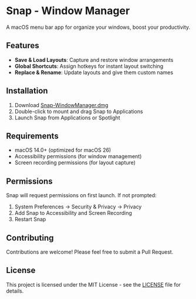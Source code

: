 # Snap - Window Manager

A macOS menu bar app for organize your windows, boost your productivity.

## Features

- **Save & Load Layouts**: Capture and restore window arrangements
- **Global Shortcuts**: Assign hotkeys for instant layout switching
- **Replace & Rename**: Update layouts and give them custom names

## Installation

1. Download [Snap-WindowManager.dmg](./Snap-WindowManager.dmg)
2. Double-click to mount and drag Snap to Applications
3. Launch Snap from Applications or Spotlight

## Requirements

- macOS 14.0+ (optimized for macOS 26)
- Accessibility permissions (for window management)
- Screen recording permissions (for layout capture)

## Permissions

Snap will request permissions on first launch. If not prompted:

1. System Preferences → Security & Privacy → Privacy
2. Add Snap to Accessibility and Screen Recording
3. Restart Snap

## Contributing

Contributions are welcome! Please feel free to submit a Pull Request.

## License

This project is licensed under the MIT License - see the [LICENSE](LICENSE) file for details.

